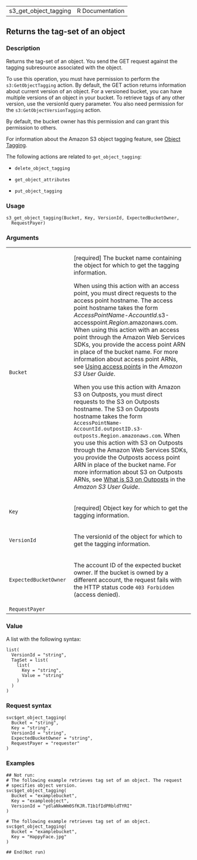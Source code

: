 <table style="width: 100%;">
<tbody>
<tr class="odd">
<td>s3_get_object_tagging</td>
<td style="text-align: right;">R Documentation</td>
</tr>
</tbody>
</table>

## Returns the tag-set of an object

### Description

Returns the tag-set of an object. You send the GET request against the
tagging subresource associated with the object.

To use this operation, you must have permission to perform the
`s3:GetObjectTagging` action. By default, the GET action returns
information about current version of an object. For a versioned bucket,
you can have multiple versions of an object in your bucket. To retrieve
tags of any other version, use the versionId query parameter. You also
need permission for the `s3:GetObjectVersionTagging` action.

By default, the bucket owner has this permission and can grant this
permission to others.

For information about the Amazon S3 object tagging feature, see [Object
Tagging](https://docs.aws.amazon.com/AmazonS3/latest/userguide/object-tagging.html).

The following actions are related to `get_object_tagging`:

-   `delete_object_tagging`

-   `get_object_attributes`

-   `put_object_tagging`

### Usage

    s3_get_object_tagging(Bucket, Key, VersionId, ExpectedBucketOwner,
      RequestPayer)

### Arguments

<table>
<colgroup>
<col style="width: 35%" />
<col style="width: 65%" />
</colgroup>
<tbody>
<tr class="odd">
<td><code id="s3_get_object_tagging_:_Bucket">Bucket</code></td>
<td><p>[required] The bucket name containing the object for which to get
the tagging information.</p>
<p>When using this action with an access point, you must direct requests
to the access point hostname. The access point hostname takes the form
<em>AccessPointName</em>-<em>AccountId</em>.s3-accesspoint.<em>Region</em>.amazonaws.com.
When using this action with an access point through the Amazon Web
Services SDKs, you provide the access point ARN in place of the bucket
name. For more information about access point ARNs, see <a
href="https://docs.aws.amazon.com/AmazonS3/latest/userguide/using-access-points.html">Using
access points</a> in the <em>Amazon S3 User Guide</em>.</p>
<p>When you use this action with Amazon S3 on Outposts, you must direct
requests to the S3 on Outposts hostname. The S3 on Outposts hostname
takes the form
<code> AccessPointName-AccountId.outpostID.s3-outposts.Region.amazonaws.com</code>.
When you use this action with S3 on Outposts through the Amazon Web
Services SDKs, you provide the Outposts access point ARN in place of the
bucket name. For more information about S3 on Outposts ARNs, see <a
href="https://docs.aws.amazon.com/AmazonS3/latest/userguide/S3onOutposts.html">What
is S3 on Outposts</a> in the <em>Amazon S3 User Guide</em>.</p></td>
</tr>
<tr class="even">
<td><code id="s3_get_object_tagging_:_Key">Key</code></td>
<td><p>[required] Object key for which to get the tagging
information.</p></td>
</tr>
<tr class="odd">
<td><code id="s3_get_object_tagging_:_VersionId">VersionId</code></td>
<td><p>The versionId of the object for which to get the tagging
information.</p></td>
</tr>
<tr class="even">
<td><code
id="s3_get_object_tagging_:_ExpectedBucketOwner">ExpectedBucketOwner</code></td>
<td><p>The account ID of the expected bucket owner. If the bucket is
owned by a different account, the request fails with the HTTP status
code <code style="white-space: pre;">⁠403 Forbidden⁠</code> (access
denied).</p></td>
</tr>
<tr class="odd">
<td><code
id="s3_get_object_tagging_:_RequestPayer">RequestPayer</code></td>
<td></td>
</tr>
</tbody>
</table>

### Value

A list with the following syntax:

    list(
      VersionId = "string",
      TagSet = list(
        list(
          Key = "string",
          Value = "string"
        )
      )
    )

### Request syntax

    svc$get_object_tagging(
      Bucket = "string",
      Key = "string",
      VersionId = "string",
      ExpectedBucketOwner = "string",
      RequestPayer = "requester"
    )

### Examples

    ## Not run: 
    # The following example retrieves tag set of an object. The request
    # specifies object version.
    svc$get_object_tagging(
      Bucket = "examplebucket",
      Key = "exampleobject",
      VersionId = "ydlaNkwWm0SfKJR.T1b1fIdPRbldTYRI"
    )

    # The following example retrieves tag set of an object.
    svc$get_object_tagging(
      Bucket = "examplebucket",
      Key = "HappyFace.jpg"
    )

    ## End(Not run)
